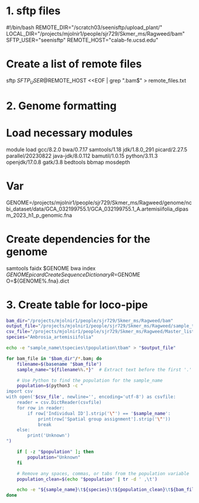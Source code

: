 # 1. sftp files


#!/bin/bash
REMOTE_DIR="/scratch03/seenisftp/upload_plant/"
LOCAL_DIR="/projects/mjolnir1/people/sjr729/Skmer_ms/Ragweed/bam"
SFTP_USER="seenisftp"
REMOTE_HOST="calab-fe.ucsd.edu"

# Create a list of remote files
sftp $SFTP_USER@$REMOTE_HOST <<EOF | grep ".bam$" > remote_files.txt


# 2. Genome formatting

# Load necessary modules
module load gcc/8.2.0 bwa/0.7.17 samtools/1.18 jdk/1.8.0_291 picard/2.27.5 parallel/20230822 java-jdk/8.0.112 bamutil/1.0.15 python/3.11.3 openjdk/17.0.8 gatk/3.8 bedtools bbmap mosdepth
# Var
GENOME=/projects/mjolnir1/people/sjr729/Skmer_ms/Ragweed/genome/ncbi_dataset/data/GCA_032199755.1/GCA_032199755.1_A.artemisiifolia_dipasm_2023_h1_p_genomic.fna
# Create dependencies for the genome
samtools faidx $GENOME
bwa index $GENOME
picard CreateSequenceDictionary R=$GENOME O=${GENOME%.fna}.dict

# 3. Create table for loco-pipe

```bash
bam_dir="/projects/mjolnir1/people/sjr729/Skmer_ms/Ragweed/bam"
output_file="/projects/mjolnir1/people/sjr729/Skmer_ms/Ragweed/sample_table_ragweed.tsv"
csv_file="/projects/mjolnir1/people/sjr729/Skmer_ms/Ragweed/Master_list_Ragweed_modern.csv"
species="Ambrosia_artemisiifolia"

echo -e "sample_name\tspecies\tpopulation\tbam" > "$output_file"

for bam_file in "$bam_dir"/*.bam; do
    filename=$(basename "$bam_file")
    sample_name="${filename%%.*}"  # Extract text before the first '.'

    # Use Python to find the population for the sample_name
    population=$(python3 -c "
import csv
with open('$csv_file', newline='', encoding='utf-8') as csvfile:
    reader = csv.DictReader(csvfile)
    for row in reader:
        if row['Individual ID'].strip('\"') == '$sample_name':
            print(row['Spatial group assignment'].strip('\"'))
            break
    else:
        print('Unknown')
")

    if [ -z "$population" ]; then
        population="Unknown"
    fi

    # Remove any spaces, commas, or tabs from the population variable
    population_clean=$(echo "$population" | tr -d ' ,\t')

    echo -e "${sample_name}\t${species}\t${population_clean}\t${bam_file}" >> "$output_file"
done
```

